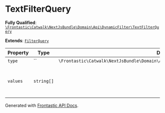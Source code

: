 #  TextFilterQuery

**Fully Qualified**: [`\Frontastic\Catwalk\NextJsBundle\Domain\Api\DynamicFilter\TextFilterQuery`](../../../../../../src/php/NextJsBundle/Domain/Api/DynamicFilter/TextFilterQuery.php)

**Extends**: [`FilterQuery`](FilterQuery.md)

Property|Type|Default|Required|Description
--------|----|-------|--------|-----------
`type` | `` | `\Frontastic\Catwalk\NextJsBundle\Domain\Api\DynamicFilter\FilterDefinition::TYPE_TEXT` | - | 
`values` | `string[]` |  | - | Array of query phrases. Typically just 1!

Generated with [Frontastic API Docs](https://github.com/FrontasticGmbH/apidocs).
